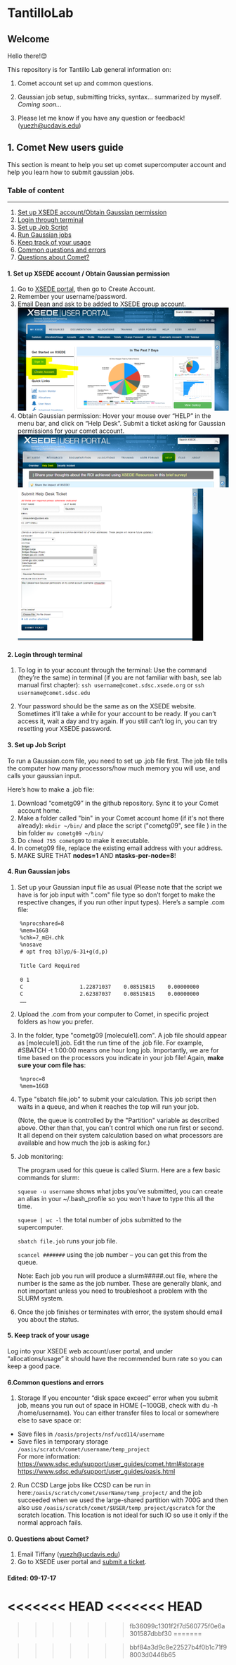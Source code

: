 # TantilloLab
## Welcome
Hello there!😊

This repository is for Tantillo Lab general information on:

1. Comet account set up and common questions.

2. Gaussian job setup, submitting tricks, syntax... summarized by myself.  *Coming soon...*

3. Please let me know if you have any question or feedback! (yuezh@ucdavis.edu)

## 1. Comet New users guide

This section is meant to help you set up comet supercomputer account and help you learn how to submit gaussian jobs. 

### Table of content 
***
1. [Set up XSEDE account/Obtain Gaussian permission](#1)
2. [Login through terminal](#2)
3. [Set up Job Script](#3)
4. [Run Gaussian jobs](#4)
5. [Keep track of your usage](#5)
6. [Common questions and errors](#6)
0. [Questions about Comet?](#6)

<a name="1"><a/>
#### 1. Set up XSEDE account / Obtain Gaussian permission
1.	Go to [XSEDE portal](http://portal.xsede.org/#/guest), then go to Create Account.
2.	Remember your username/password.
3.	Email Dean and ask to be added to XSEDE group account.
![](images/Picture1.png)
4.	Obtain Gaussian permission: Hover your mouse over “HELP” in the menu bar, and click on “Help Desk”. Submit a ticket asking for Gaussian permissions for your comet account.
![](images/Picture2.png)
![](images/Picture3.png)

#### 2. Login through terminal
<a name="2"><a/>

1. To log in to your account through the terminal: Use the command (they’re the same) in terminal (if you are not familiar with bash, see lab manual first chapter):
`ssh username@comet.sdsc.xsede.org` or `ssh username@comet.sdsc.edu`

2. Your password should be the same as on the XSEDE website. Sometimes it’ll take a while for your account to be ready. If you can’t access it, wait a day and try again. If you still can’t log in, you can try resetting your XSEDE password.

#### 3. Set up Job Script
<a name="3"><a/>
To run a Gaussian.com file, you need to set up .job file first. The job file tells the computer how many processors/how much memory you will use, and calls your gaussian input.

Here’s how to make a .job file:

1. Download “cometg09” in the github repository. Sync it to your Comet account home.
2. Make a folder called "bin" in your Comet account home (if it's not there already):  `mkdir ~/bin/` and place the script ("cometg09", see file ) in the bin folder `mv cometg09 ~/bin/`
3. Do `chmod 755 cometg09` to make it executable. 
4. In cometg09 file, replace the existing email address with your address.
5. MAKE SURE THAT **nodes=1** AND **ntasks-per-node=8**!


#### 4. Run Gaussian jobs
<a name="4"><a/>
1.	Set up your Gaussian input file as usual (Please note that the script we have is for job input with ".com" file type so don’t forget to make the respective changes, if you run other input types).
Here’s a sample .com file:
```
    %nprocshared=8
    %mem=16GB
    %chk=7_mEH.chk
    %nosave
    # opt freq b3lyp/6-31+g(d,p) 
 
    Title Card Required

    0 1
    C                  1.22871037    0.08515815    0.00000000
    C                  2.62387037    0.08515815    0.00000000
    ……
```
2.	Upload the .com from your computer to Comet, in specific project folders as how you prefer. 

3.	In the folder, type "cometg09 [molecule1].com". A job file should appear as [molecule1].job. Edit the run time of the .job file. For example, #SBATCH -t 1:00:00 means one hour long job. Importantly, we are for time based on the processors you indicate in your job file! Again, **make sure your com file has**:
```
    %nproc=8
    %mem=16GB
```

4.	Type "sbatch file.job" to submit your calculation. This job script then waits in a queue, and when it reaches the top will run your job.

    (Note, the queue is controlled by the "Partition" variable as described above. Other than that, you can't control which one run first or second. It all depend on their system calculation based on what processors are available and how much the job is asking for.)

5.	Job monitoring:

    The program used for this queue is called Slurm. Here are a few basic commands for slurm:

    `squeue -u username` shows what jobs you’ve submitted, you can create an alias in your ~/.bash_profile so you won't have to type this all the time.

    `squeue | wc -l` the total number of jobs submitted to the supercomputer.

    `sbatch file.job` runs your job file.

    `scancel #######` using the job number – you can get this from the queue.

    Note: Each job you run will produce a slurm#####.out file, where the number is the same as the job number. These are generally blank, and not important unless you need to troubleshoot a problem with the SLURM system.

6. Once the job finishes or terminates with error, the system should email you about the status. 


#### 5. Keep track of your usage
<a name="5"><a/>
    Log into your XSEDE web account/user portal, and under “allocations/usage” it should have the recommended burn rate so you can keep a good pace. 

#### 6.Common questions and errors
<a name="6"><a/>
1.  Storage
    If you encounter “disk space exceed” error when you submit job, means you run out of space in HOME (~100GB, check with du -h /home/username). You can either transfer files to local or somewhere else to save space or:
- Save files in `/oasis/projects/nsf/ucd114/username`
- Save files in temporary storage `/oasis/scratch/comet/username/temp_project`  
    For more information:  
    https://www.sdsc.edu/support/user_guides/comet.html#storage
    https://www.sdsc.edu/support/user_guides/oasis.html 

2.  Run CCSD
    Large jobs like CCSD can be run in here:`/oasis/scratch/comet/userName/temp_project/` and the job succeeded when we used the large-shared partition with 700G and then also use `/oasis/scratch/comet/$USER/temp_project/gscratch` for the scratch location. This location is not ideal for such IO so use it only if the normal approach fails.
  
#### 0. Questions about Comet?
<a name="6"><a/>
1.	Email Tiffany (yuezh@ucdavis.edu)
2.	Go to XSEDE user portal and [submit a ticket](https://portal.xsede.org/group/xup/tickets).

#### Edited: 09-17-17

<!--

Syntax for myself

1. hyperlink
[this is the description](https://support.squarespace.com/hc/en-us/articles/206543587-Markdown-cheat-sheet)

2. code
This paragraph has some `variable` inline code.
```html
<p>A paragraph example<p/>
```
```javascript
let num= Math.random();
```
3. picture

![alt text](http://picsum.photos/200/200)

4. Some paragraph with text
> blockquote text below the paragraph

5. Tables

| heading | header | head |
| --- | --- | --- |  
| content | more content | text |
| more | more  | more |

6. Text

This is being *created* on a **Friday** ~~Satruday~~

7. List
- first
    - second
        - third

-->
<<<<<<< HEAD
<<<<<<< HEAD
=======

>>>>>>> fb36099c1301f2f7d560775f0e6a301587dbbf30
=======

>>>>>>> bbf84a3d9c8e22527b4f0b1c71f98003d0446b65
